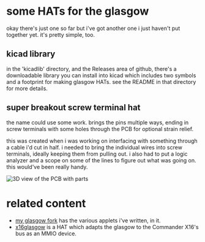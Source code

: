 # some HATs for the glasgow

okay there's just one so far but i've got another one i just haven't
put together yet. it's pretty simple, too.

## kicad library

in the 'kicadlib' directory, and the Releases area of github, there's
a downloadable library you can install into kicad which includes two
symbols and a footprint for making glasgow HATs. see the README in that
directory for more details.

## super breakout screw terminal hat

the name could use some work. brings the pins multiple ways, ending
in screw terminals with some holes through the PCB for optional
strain relief.

this was created when i was working on interfacing with something
through a cable i'd cut in half. i needed to bring the individual
wires into screw terminals, ideally keeping them from pulling out.
i also had to put a logic analyzer and a scope on some of the lines
to figure out what was going on. this would've been really handy.

![3D view of the PCB with parts](https://raw.githubusercontent.com/jkominek/glasgow-hats/master/breakout/imgs/3dpcb.jpg)

# related content

- [my glasgow fork](https://github.com/jkominek/glasgow) has the various
  applets i've written, in it.
- [x16glasgow](https://github.com/jkominek/x16glasgow) is a HAT which adapts
  the glasgow to the Commander X16's bus as an MMIO device.
